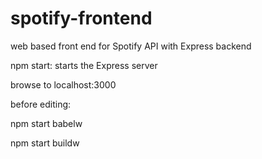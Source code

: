 # spotify-frontend
web based front end for Spotify API with Express backend

npm start: starts the Express server

browse to localhost:3000

before editing:

npm start babelw

npm start buildw


